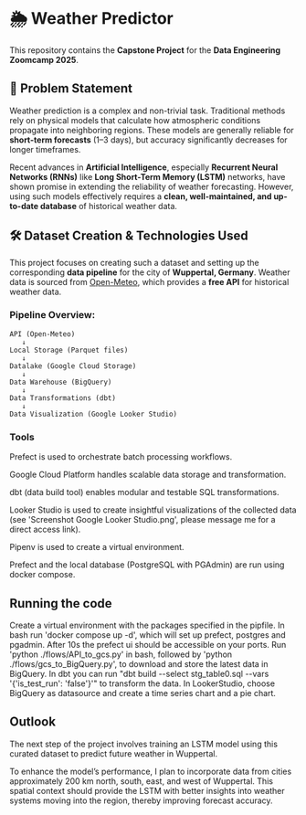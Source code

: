 # 🌦️ Weather Predictor

This repository contains the **Capstone Project** for the **Data Engineering Zoomcamp 2025**.

## 🧩 Problem Statement

Weather prediction is a complex and non-trivial task. Traditional methods rely on physical models that calculate how atmospheric conditions propagate into neighboring regions. These models are generally reliable for **short-term forecasts** (1–3 days), but accuracy significantly decreases for longer timeframes.

Recent advances in **Artificial Intelligence**, especially **Recurrent Neural Networks (RNNs)** like **Long Short-Term Memory (LSTM)** networks, have shown promise in extending the reliability of weather forecasting. However, using such models effectively requires a **clean, well-maintained, and up-to-date database** of historical weather data.

## 🛠️ Dataset Creation & Technologies Used

This project focuses on creating such a dataset and setting up the corresponding **data pipeline** for the city of **Wuppertal, Germany**. Weather data is sourced from [Open-Meteo](https://open-meteo.com/), which provides a **free API** for historical weather data.

### Pipeline Overview:

```text
API (Open-Meteo) 
   ↓ 
Local Storage (Parquet files) 
   ↓ 
Datalake (Google Cloud Storage) 
   ↓ 
Data Warehouse (BigQuery) 
   ↓ 
Data Transformations (dbt) 
   ↓ 
Data Visualization (Google Looker Studio)

```
### Tools
Prefect is used to orchestrate batch processing workflows.

Google Cloud Platform handles scalable data storage and transformation.

dbt (data build tool) enables modular and testable SQL transformations.

Looker Studio is used to create insightful visualizations of the collected data (see 'Screenshot Google Looker Studio.png', please message me for a direct access link).

Pipenv is used to create a virtual environment.

Prefect and the local database (PostgreSQL with PGAdmin) are run using docker compose.

## Running the code
Create a virtual environment with the packages specified in the pipfile. 
In bash run 'docker compose up -d', which will set up prefect, postgres and pgadmin. After 10s the prefect ui should be accessible on your ports. 
Run 'python ./flows/API_to_gcs.py' in bash, followed by 'python ./flows/gcs_to_BigQuery.py', to download and store the latest data in BigQuery. 
In dbt you can run "dbt build --select stg_table0.sql --vars '{'is_test_run': 'false'}'" to transform the data. 
In LookerStudio, choose BigQuery as datasource and create a time series chart and a pie chart.



## Outlook

The next step of the project involves training an LSTM model using this curated dataset to predict future weather in Wuppertal.

To enhance the model’s performance, I plan to incorporate data from cities approximately 200 km north, south, east, and west of Wuppertal. This spatial context should provide the LSTM with better insights into weather systems moving into the region, thereby improving forecast accuracy.
